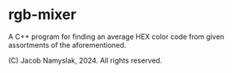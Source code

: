 # rgb-mixer

A C++ program for finding an average HEX color code from given assortments of the aforementioned.

(C) Jacob Namyslak, 2024. All rights reserved.
